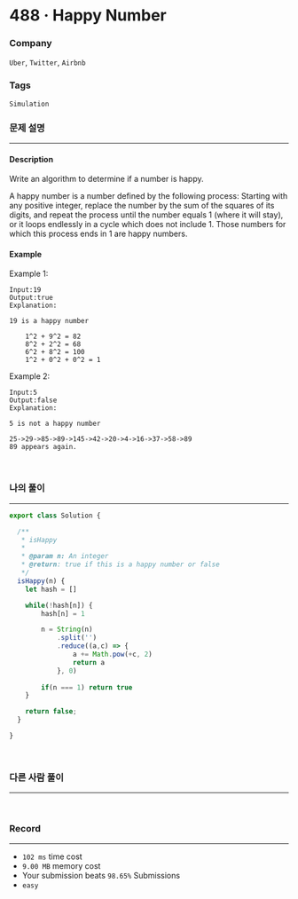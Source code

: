 488 · Happy Number
===
### Company
`Uber`, `Twitter`, `Airbnb`

### Tags
`Simulation`

### 문제 설명
---
#### Description
Write an algorithm to determine if a number is happy.

A happy number is a number defined by the following process: Starting with any positive integer, replace the number by the sum of the squares of its digits, and repeat the process until the number equals 1 (where it will stay), or it loops endlessly in a cycle which does not include 1. Those numbers for which this process ends in 1 are happy numbers.


#### Example
Example 1:
```
Input:19
Output:true
Explanation:

19 is a happy number

    1^2 + 9^2 = 82
    8^2 + 2^2 = 68
    6^2 + 8^2 = 100
    1^2 + 0^2 + 0^2 = 1
```
Example 2:
```
Input:5
Output:false
Explanation:

5 is not a happy number

25->29->85->89->145->42->20->4->16->37->58->89
89 appears again.
```

<br>

### 나의 풀이
---
```js
export class Solution {

  /**
   * isHappy
   *
   * @param n: An integer
   * @return: true if this is a happy number or false
   */
  isHappy(n) {
    let hash = []

    while(!hash[n]) {
        hash[n] = 1

        n = String(n)
            .split('')
            .reduce((a,c) => {
                a += Math.pow(+c, 2)
                return a
            }, 0)
        
        if(n === 1) return true
    }

    return false;
  }

}
```
<br>

### 다른 사람 풀이
---
<br>

### Record
---
- `102 ms` time cost
- `9.00 MB` memory cost
- Your submission beats `98.65%` Submissions
- `easy`

<br>

